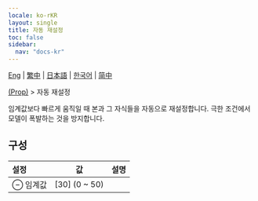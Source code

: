 ```yaml
---
locale: ko-rKR
layout: single
title: 자동 재설정
toc: false
sidebar:
  nav: "docs-kr"
---
```

[Eng](/dancexr/menu/2025.5/prop/auto_reset) | [繁中](/tw/dancexr/menu/2025.5/prop/auto_reset) | [日本語](/jp/dancexr/menu/2025.5/prop/auto_reset) | [한국어](/kr/dancexr/menu/2025.5/prop/auto_reset) | [简中](/zh/dancexr/menu/2025.5/prop/auto_reset)

[(Prop)](../menu#(Prop)) > 자동 재설정

임계값보다 빠르게 움직일 때 본과 그 자식들을 자동으로 재설정합니다. 극한 조건에서 모델이 폭발하는 것을 방지합니다.

## 구성

| 설정 | 값 | 설명 |
| :--- | --- | :--- |
| ⊖ 임계값 | [30] (0 ~ 50) | 
